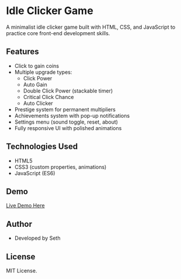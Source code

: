 # Idle Clicker Game

A minimalist idle clicker game built with HTML, CSS, and JavaScript to practice core front-end development skills.

## Features

- Click to gain coins
- Multiple upgrade types:
  - Click Power
  - Auto Gain
  - Double Click Power (stackable timer)
  - Critical Click Chance
  - Auto Clicker
- Prestige system for permanent multipliers
- Achievements system with pop-up notifications
- Settings menu (sound toggle, reset, about)
- Fully responsive UI with polished animations

## Technologies Used

- HTML5
- CSS3 (custom properties, animations)
- JavaScript (ES6)

## Demo

[Live Demo Here](https://jjcash.github.io/idle-clicker/)

## Author

- Developed by Seth

## License

MIT License.
